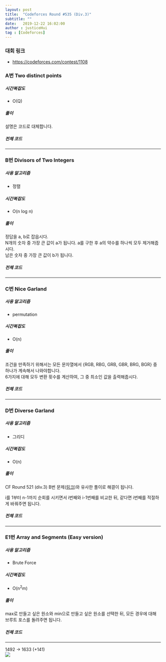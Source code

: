 ```yaml
---
layout: post
title:  "Codeforces Round #535 (Div.3)"
subtitle: ""
date:   2019-12-22 16:02:00
author : justiceHui
tag : [Codeforces]
---
```


### 대회 링크
* https://codeforces.com/contest/1108

### A번 Two distinct points

##### 시간복잡도
* O(Q)

##### 풀이
설명은 코드로 대체합니다.

##### 전체 코드
<a href = "https://codeforces.com/contest/1108/submission/48801833"></a>

<hr>

### B번 Divisors of Two Integers

##### 사용 알고리즘
* 정렬

##### 시간복잡도
* O(n log n)

##### 풀이
정답을 a, b로 잡읍시다.<br>
N개의 숫자 중 가장 큰 값이 a가 됩니다. a를 구한 후 a의 약수를 하나씩 모두 제거해줍시다.<br>
남은 숫자 중 가장 큰 값이 b가 됩니다.

##### 전체 코드
<a href = "https://codeforces.com/contest/1108/submission/48809505"></a>

<hr>

### C번 Nice Garland

##### 사용 알고리즘
* permutation

##### 시간복잡도
* O(n)

##### 풀이
조건을 만족하기 위해서는 모든 문자열에서 {RGB, RBG, GRB, GBR, BRG, BGR} 중 하나가 계속해서 나와야합니다.<br>
6가지에 대해 모두 변환 횟수를 계산하여, 그 중 최소인 값을 출력해줍시다.

##### 전체 코드
<a href = "https://codeforces.com/contest/1108/submission/48817845"></a>

<hr>

### D번 Diverse Garland

##### 사용 알고리즘
* 그리디

##### 시간복잡도
* O(n)

##### 풀이
CF Round 521 (div.3) B번 문제(<a href = "https://codeforces.com/contest/1077/problem/B">링크</a>)와 유사한 풀이로 해결이 됩니다.

i를 1부터 n-1까지 순회를 시키면서 i번째와 i-1번째를 비교한 뒤, 같다면 i번째를 적절하게 바꿔주면 됩니다.

##### 전체 코드
<a href = "https://codeforces.com/contest/1108/submission/48824722"></a>

<hr>

### E1번 Array and Segments (Easy version)

##### 사용 알고리즘
* Brute Force

##### 시간복잡도
* O(n<sup>2</sup>m)

##### 풀이
max로 만들고 싶은 원소와 min으로 만들고 싶은 원소를 선택한 뒤, 모든 경우에 대해 브루트 포스를 돌려주면 됩니다.

##### 전체 코드
<a href = "https://codeforces.com/contest/1108/submission/48833416"></a>

<hr>

1492 -> 1633 (+141)<br>
<img src = "https://i.imgur.com/I3Xt26Q.png">
